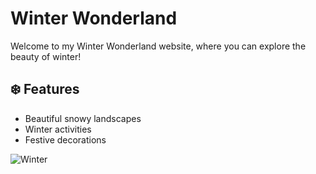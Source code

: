 
# Winter Wonderland

Welcome to my Winter Wonderland website, where you can explore the beauty of winter!

## ❄️ Features
- Beautiful snowy landscapes
- Winter activities
- Festive decorations

![Winter](./images/winterwonderland.jpg)  